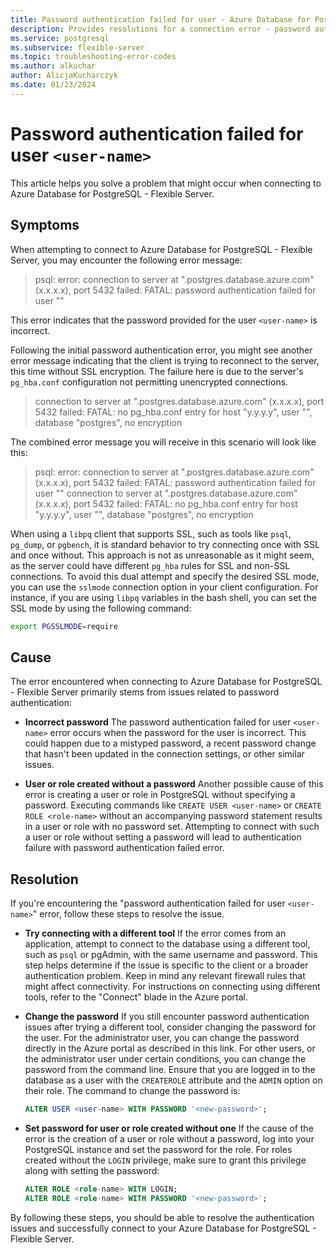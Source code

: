 ```yaml
---
title: Password authentication failed for user - Azure Database for PostgreSQL - Flexible Server
description: Provides resolutions for a connection error - password authentication failed for user `<user-name>`.
ms.service: postgresql
ms.subservice: flexible-server
ms.topic: troubleshooting-error-codes
ms.author: alkuchar
author: AlicjaKucharczyk
ms.date: 01/23/2024
---
```


# Password authentication failed for user `<user-name>`
This article helps you solve a problem that might occur when connecting to Azure Database for PostgreSQL - Flexible Server.


## Symptoms
When attempting to connect to Azure Database for PostgreSQL - Flexible Server, you may encounter the following error message:

> psql: error: connection to server at "<server-name>.postgres.database.azure.com" (x.x.x.x), port 5432 failed: FATAL:  password authentication failed for user "<user-name>"

This error indicates that the password provided for the user `<user-name>` is incorrect.

Following the initial password authentication error, you might see another error message indicating that the client is trying to reconnect to the server, this time without SSL encryption. The failure here is due to the server's `pg_hba.conf` configuration not permitting unencrypted connections.


> connection to server at "<server-name>.postgres.database.azure.com" (x.x.x.x), port 5432 failed: FATAL:  no pg_hba.conf entry for host "y.y.y.y", user "<user-name>", database "postgres", no encryption


The combined error message you will receive in this scenario will look like this:


> psql: error: connection to server at "<server-name>.postgres.database.azure.com" (x.x.x.x), port 5432 failed: FATAL:  password authentication failed for user "<user-name>"
connection to server at "<server-name>.postgres.database.azure.com" (x.x.x.x), port 5432 failed: FATAL:  no pg_hba.conf entry for host "y.y.y.y", user "<user-name>", database "postgres", no encryption


When using a `libpq` client that supports SSL, such as tools like `psql`, `pg_dump`, or `pgbench`, it is standard behavior to try connecting once with SSL and once without. This approach is not as unreasonable as it might seem, as the server could have different `pg_hba` rules for SSL and non-SSL connections. To avoid this dual attempt and specify the desired SSL mode, you can use the `sslmode` connection option in your client configuration. For instance, if you are using `libpq` variables in the bash shell, you can set the SSL mode by using the following command:

```bash
export PGSSLMODE=require
```


## Cause
The error encountered when connecting to Azure Database for PostgreSQL - Flexible Server primarily stems from issues related to password authentication:

* **Incorrect password**
The password authentication failed for user `<user-name>` error occurs when the password for the user is incorrect. This could happen due to a mistyped password, a recent password change that hasn't been updated in the connection settings, or other similar issues.

* **User or role created without a password**
Another possible cause of this error is creating a user or role in PostgreSQL without specifying a password. Executing commands like `CREATE USER <user-name>` or `CREATE ROLE <role-name>` without an accompanying password statement results in a user or role with no password set. Attempting to connect with such a user or role without setting a password will lead to authentication failure with password authentication failed error.

## Resolution
If you're encountering the "password authentication failed for user `<user-name>`" error, follow these steps to resolve the issue.

* **Try connecting with a different tool**
If the error comes from an application, attempt to connect to the database using a different tool, such as `psql` or pgAdmin, with the same username and password. This step helps determine if the issue is specific to the client or a broader authentication problem. Keep in mind any relevant firewall rules that might affect connectivity. For instructions on connecting using different tools, refer to the "Connect" blade in the Azure portal.

* **Change the password**
If you still encounter password authentication issues after trying a different tool, consider changing the password for the user. For the administrator user, you can change the password directly in the Azure portal as described in this link. For other users, or the administrator user under certain conditions, you can change the password from the command line. Ensure that you are logged in to the database as a user with the `CREATEROLE` attribute and the `ADMIN` option on their role. The command to change the password is:

  ```sql
  ALTER USER <user-name> WITH PASSWORD '<new-password>';
  ```

* **Set password for user or role created without one**
If the cause of the error is the creation of a user or role without a password, log into your PostgreSQL instance and set the password for the role. For roles created without the `LOGIN` privilege, make sure to grant this privilege along with setting the password:

  ```sql
  ALTER ROLE <role-name> WITH LOGIN;
  ALTER ROLE <role-name> WITH PASSWORD '<new-password>';
  ```

By following these steps, you should be able to resolve the authentication issues and successfully connect to your Azure Database for PostgreSQL - Flexible Server.







